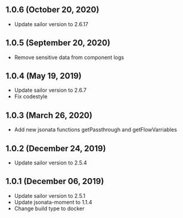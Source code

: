 ## 1.0.6 (October 20, 2020)

* Update sailor version to 2.6.17

## 1.0.5 (September 20, 2020)

* Remove sensitive data from component logs

## 1.0.4 (May 19, 2019)

* Update sailor version to 2.6.7
* Fix codestyle

## 1.0.3 (March 26, 2020)

* Add new jsonata functions getPassthrough and getFlowVarriables

## 1.0.2 (December 24, 2019)

* Update sailor version to 2.5.4

## 1.0.1 (December 06, 2019)

* Update sailor version to 2.5.1
* Update jsonata-moment to 1.1.4
* Change build type to docker
